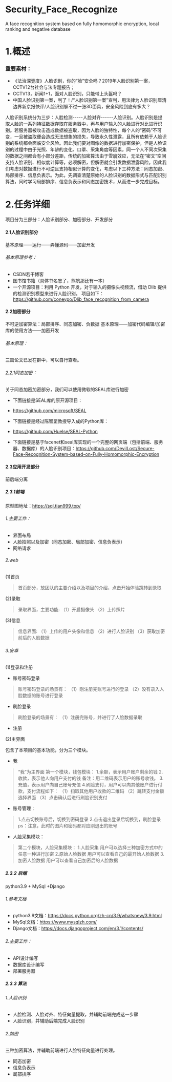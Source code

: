 # Security_Face_Recognize
A face recognition system based on fully homomorphic encryption, local ranking and  negative database

# 1.概述

### 重要素材：

 - 《法治深壹度》人脸识别，你的“脸”安全吗？2019年人脸识别第一案，CCTV12台社会与法专题报告；
 -  CCTV13，新闻1+1，面对人脸识别，只能带上头盔吗？ 
 - 中国人脸识别第一案，判了！/“人脸识别第一案”宣判，用法律为人脸识别厘清边界新京报快评/人脸识别躲不过一张3D面具，安全风险到底有多大？

人脸识别系统分为三步：人脸检测-----人脸对齐------人脸识别。人脸识别是提取人脸的一系列特征数据存取在服务器中，再与用户输入的人脸进行对比进行识别。若服务器被攻击造成数据被盗取，因为人脸的独特性，每个人的“密码”不可变，一旦被盗取便会造成无法想象的损失，导致永久性泄露，且所有依赖于人脸识别的系统都会面临安全风险。因此我们要对图像的数据进行加密保护，但是人脸识别的过程中由于光照、年龄的变化、口罩、采集角度等因素，同一个人不同次采集的数据之间都会有小部分差距，传统的加密算法由于雪崩效应，无法在“密文”空间支持人脸识别、相似度计算等，必须解密，但解密就会引发数据泄露风险。因此我们考虑对数据进行不可逆且支持相似计算的变化，考虑以下三种方法：同态加密、局部排序、信息负表示。为此，先调查清楚原始的人脸识别的数据形式与匹配识别算法，同时学习局部排序、信息负表示和同态加密技术，从而进一步完成目标。

# 2.任务详细
项目分为三部分：人脸识别部分、加密部分、开发部分

#### 2.1人脸识别部分
基本原理——运行——弄懂源码——加密开发
###### 基本原理参考：
- CSDN若干博客
- 图书馆书籍（具体书名忘了，熊航那还有一本）
- 一个开源项目：利用 Python 开发，对于输入的摄像头视频流，借助 Dlib 提供的检测识别模型来进行人脸识别。
项目如下：
https://github.com/coneypo/Dlib_face_recognition_from_camera


#### 2.2加密部分
不可逆加密算法：局部排序、同态加密、负数据
基本原理——加密代码编辑/加密库的使用方法——加密开发
###### 基本原理：
三篇论文已发在群中，可以自行查看。
###### 2.2.1同态加密：
关于同态加密加密部分，我们可以使用微软的SEAL库进行加密
- 下面链接是SEAL库的原开源项目：
- https://github.com/microsoft/SEAL

- 下面链接是经过陈智罡教授导入成的Python库：
- https://github.com/Huelse/SEAL-Python

- 下面链接是基于facenet和seal库实现的一个完整的网页端（包括前端、服务器、数据库）的人脸识别项目：https://github.com/DevilLost/Secure-Face-Recognition-System-based-on-Fully-Homomorphic-Encryption


#### 2.3应用开发部分
前后端分离
##### 2.3.1前端
原型图地址：https://sql.tian999.top/

###### 1.主要工作：
- 界面布局
- 人脸拍照以及加密（同态加密、局部加密、信息负表示）
- 网络请求

###### 2.web
(1)首页
> 首页部分，放团队的主要介绍以及项目的介绍，点击开始体验跳转到录取

(2)录取
> 录取界面，主要功能:
（1）开启摄像头
（2）上传照片

(3)信息
> 信息界面:
（1）上传的用户头像和信息
（2）进行人脸识别
（3）获取加密前后的人脸数据

###### 3.安卓
(1)登录和注册
 - 账号密码登录
 >账号密码登录的场景有：
（1）刚注册完账号进行的登录
（2）没有录入人脸数据的账号进行登录
 - 刷脸登录
 >刷脸登录的场景有：
（1）注册完账号，并进行了人脸数据录取
 - 注册

(2)主界面

包含了本项目的基本功能，分为三个模块。
 - 我
 >“我”为主界面
第一个模块，钱包模块：
1.余额，表示用户账户剩余的钱
2.收款，表示他人向用户支付的钱
 备注：用二维码表示用户的账号收钱。
3.充值，表示用户向自己账号充值
4.刷脸支付，用户可以向其他账户进行付款，支付流程如下：
 （1）扫取其他用户收款的二维码
 （2）跳转支付金额选择界面
 （3）点击确认后进行刷脸识别支付


- 账号管理：
>1.点击切换账号后，切换到密码登录
2.点击退出登录后切换到，刷脸登录
ps：注意，此时的图片和密码都对应刚退出的账号

- 人脸采集模块：
>第二个模块，人脸采集模块：
1.人脸采集
用户可以选择三种加密方式中的任意一种进行加密
2.原始人脸数据
用户可以查看自己的最开始人脸数据
3.加密人脸数据
用户可以查看自己加密后的人脸数据


##### 2.3.2 后端
python3.9 + MySql +Django
###### 1.参考文档
- python3.9文档：https://docs.python.org/zh-cn/3.9/whatsnew/3.9.html
- MySql文档：https://www.mysqlzh.com/
- Django文档：https://docs.djangoproject.com/en/3.1/contents/

###### 2.主要工作：
- API设计编写
- 数据库设计编写
- 部署服务器

##### 2.3.3 算法
###### 1.人脸识别
- 人脸检测、人脸对齐、特征向量提取，并辅助前端完成这一步骤
- 人脸识别，并辅助后端完成人脸识别
###### 2.加密
 三种加密算法，并辅助前端进行人脸特征向量进行处理。
- 同态加密
- 信息负表示
- 局部排序

